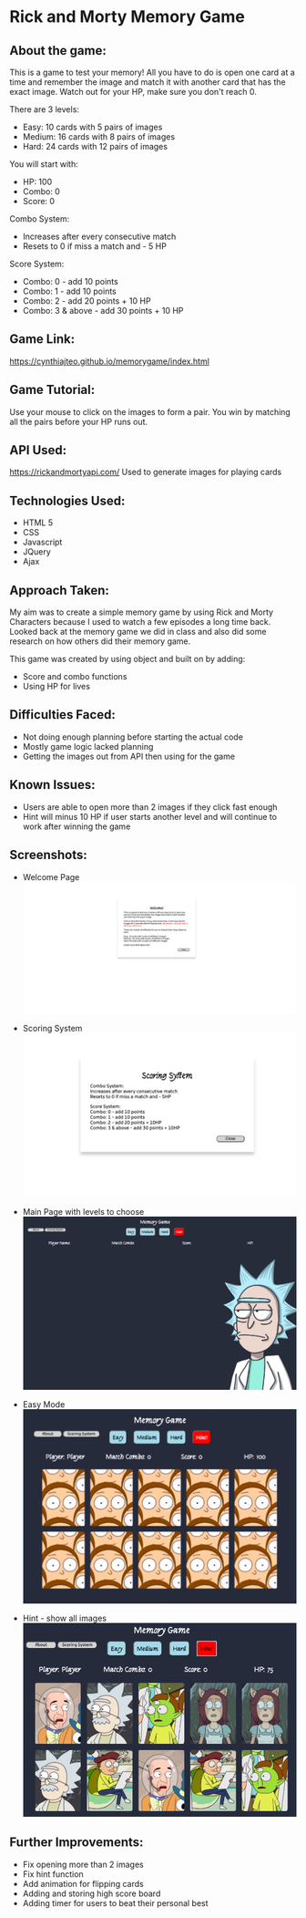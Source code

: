 # Rick and Morty Memory Game

## About the game:
This is a game to test your memory! All you have to do is open one card at a time and remember the image and match it with another card that has the exact image. Watch out for your HP, make sure you don't reach 0.

There are 3 levels:
* Easy: 10 cards with 5 pairs of images
* Medium: 16 cards with 8 pairs of images
* Hard: 24 cards with 12 pairs of images

You will start with:
* HP: 100
* Combo: 0
* Score: 0

Combo System:
* Increases after every consecutive match
* Resets to 0 if miss a match and - 5 HP

 Score System:
 * Combo: 0 - add 10 points
 * Combo: 1 - add 10 points 
 * Combo: 2 - add 20 points + 10 HP
 * Combo: 3 & above - add 30 points + 10 HP


## Game Link:
https://cynthiajteo.github.io/memorygame/index.html

## Game Tutorial:
Use your mouse to click on the images to form a pair. You win by matching all the pairs before your HP runs out.

## API Used:
https://rickandmortyapi.com/
Used to generate images for playing cards

## Technologies Used:
* HTML 5
* CSS
* Javascript
* JQuery
* Ajax

## Approach Taken:
My aim was to create a simple memory game by using Rick and Morty Characters because I used to watch a few episodes a long time back. Looked back at the memory game we did in class and also did some research on how others did their memory game. 

This game was created by using object and built on by adding:
* Score and combo functions
* Using HP for lives

## Difficulties Faced:
* Not doing enough planning before starting the actual code
* Mostly game logic lacked planning
* Getting the images out from API then using for the game

## Known Issues:
* Users are able to open more than 2 images if they click fast enough
* Hint will minus 10 HP if user starts another level and will continue to work after winning the game

## Screenshots:
* Welcome Page
![Welcome Page](img/welcome.png)

* Scoring System
![Scoring System](img/scoring.png)

* Main Page with levels to choose
![Main Page](img/main.png)

* Easy Mode
![Easy Mode](img/easy.png)

* Hint - show all images
![Hint](img/hint.png)


## Further Improvements:
* Fix opening more than 2 images
* Fix hint function
* Add animation for flipping cards
* Adding and storing high score board
* Adding timer for users to beat their personal best
